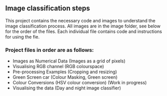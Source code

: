 ## Image classification steps

This project contains the necessary code and images to understand the image classification process. All images are in the image folder, see below for the order of the files. Each individual file contains code and instructions for using the fie.

### Project files in order are as follows:
* Images as Numerical Data (Images as a grid of pixels)
* Visualising RGB channel (RGB colourspace)
* Pre-processing Examples (Cropping and resizing)
* Green Screen car (Colour Masking, Green screen)
* Colour Conversions (HSV colour conversion) (Work in progress)
* Visualising the data (Day and night image classifier)